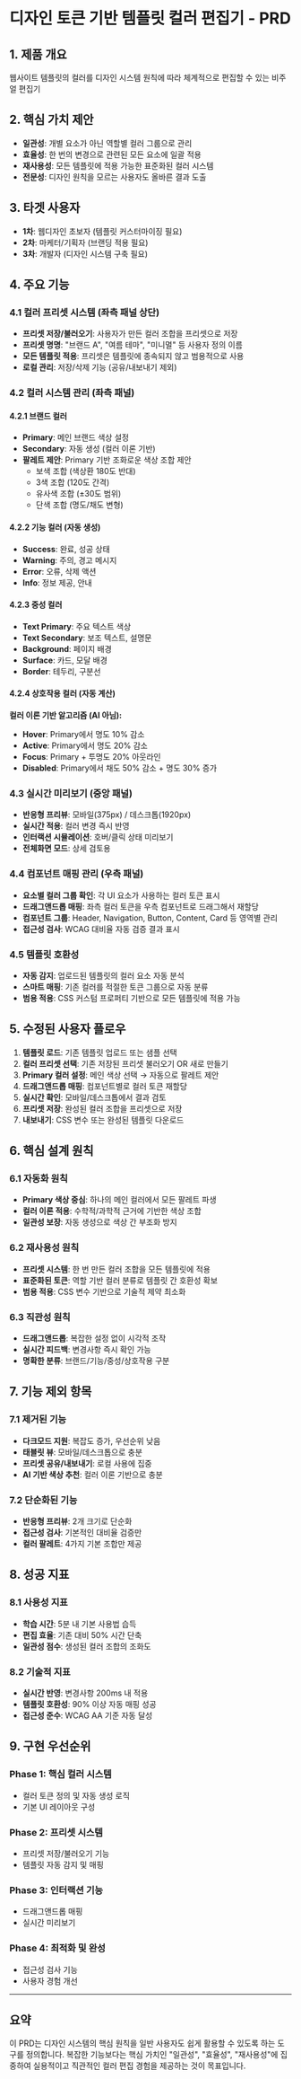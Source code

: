 # 디자인 토큰 기반 템플릿 컬러 편집기 - PRD

## 1. 제품 개요
웹사이트 템플릿의 컬러를 디자인 시스템 원칙에 따라 체계적으로 편집할 수 있는 비주얼 편집기

## 2. 핵심 가치 제안
- **일관성**: 개별 요소가 아닌 역할별 컬러 그룹으로 관리
- **효율성**: 한 번의 변경으로 관련된 모든 요소에 일괄 적용
- **재사용성**: 모든 템플릿에 적용 가능한 표준화된 컬러 시스템
- **전문성**: 디자인 원칙을 모르는 사용자도 올바른 결과 도출

## 3. 타겟 사용자
- **1차**: 웹디자인 초보자 (템플릿 커스터마이징 필요)
- **2차**: 마케터/기획자 (브랜딩 적용 필요)
- **3차**: 개발자 (디자인 시스템 구축 필요)

## 4. 주요 기능

### 4.1 컬러 프리셋 시스템 (좌측 패널 상단)
- **프리셋 저장/불러오기**: 사용자가 만든 컬러 조합을 프리셋으로 저장
- **프리셋 명명**: "브랜드 A", "여름 테마", "미니멀" 등 사용자 정의 이름
- **모든 템플릿 적용**: 프리셋은 템플릿에 종속되지 않고 범용적으로 사용
- **로컬 관리**: 저장/삭제 기능 (공유/내보내기 제외)

### 4.2 컬러 시스템 관리 (좌측 패널)

#### 4.2.1 브랜드 컬러
- **Primary**: 메인 브랜드 색상 설정
- **Secondary**: 자동 생성 (컬러 이론 기반)
- **팔레트 제안**: Primary 기반 조화로운 색상 조합 제안
  - 보색 조합 (색상환 180도 반대)
  - 3색 조합 (120도 간격)
  - 유사색 조합 (±30도 범위)
  - 단색 조합 (명도/채도 변형)

#### 4.2.2 기능 컬러 (자동 생성)
- **Success**: 완료, 성공 상태
- **Warning**: 주의, 경고 메시지
- **Error**: 오류, 삭제 액션
- **Info**: 정보 제공, 안내

#### 4.2.3 중성 컬러
- **Text Primary**: 주요 텍스트 색상
- **Text Secondary**: 보조 텍스트, 설명문
- **Background**: 페이지 배경
- **Surface**: 카드, 모달 배경
- **Border**: 테두리, 구분선

#### 4.2.4 상호작용 컬러 (자동 계산)
**컬러 이론 기반 알고리즘 (AI 아님):**
- **Hover**: Primary에서 명도 10% 감소
- **Active**: Primary에서 명도 20% 감소  
- **Focus**: Primary + 투명도 20% 아웃라인
- **Disabled**: Primary에서 채도 50% 감소 + 명도 30% 증가

### 4.3 실시간 미리보기 (중앙 패널)
- **반응형 프리뷰**: 모바일(375px) / 데스크톱(1920px)
- **실시간 적용**: 컬러 변경 즉시 반영
- **인터랙션 시뮬레이션**: 호버/클릭 상태 미리보기
- **전체화면 모드**: 상세 검토용

### 4.4 컴포넌트 매핑 관리 (우측 패널)
- **요소별 컬러 그룹 확인**: 각 UI 요소가 사용하는 컬러 토큰 표시
- **드래그앤드롭 매핑**: 좌측 컬러 토큰을 우측 컴포넌트로 드래그해서 재할당
- **컴포넌트 그룹**: Header, Navigation, Button, Content, Card 등 영역별 관리
- **접근성 검사**: WCAG 대비율 자동 검증 결과 표시

### 4.5 템플릿 호환성
- **자동 감지**: 업로드된 템플릿의 컬러 요소 자동 분석
- **스마트 매핑**: 기존 컬러를 적절한 토큰 그룹으로 자동 분류
- **범용 적용**: CSS 커스텀 프로퍼티 기반으로 모든 템플릿에 적용 가능

## 5. 수정된 사용자 플로우

1. **템플릿 로드**: 기존 템플릿 업로드 또는 샘플 선택
2. **컬러 프리셋 선택**: 기존 저장된 프리셋 불러오기 OR 새로 만들기
3. **Primary 컬러 설정**: 메인 색상 선택 → 자동으로 팔레트 제안
4. **드래그앤드롭 매핑**: 컴포넌트별로 컬러 토큰 재할당
5. **실시간 확인**: 모바일/데스크톱에서 결과 검토
6. **프리셋 저장**: 완성된 컬러 조합을 프리셋으로 저장
7. **내보내기**: CSS 변수 또는 완성된 템플릿 다운로드

## 6. 핵심 설계 원칙

### 6.1 자동화 원칙
- **Primary 색상 중심**: 하나의 메인 컬러에서 모든 팔레트 파생
- **컬러 이론 적용**: 수학적/과학적 근거에 기반한 색상 조합
- **일관성 보장**: 자동 생성으로 색상 간 부조화 방지

### 6.2 재사용성 원칙
- **프리셋 시스템**: 한 번 만든 컬러 조합을 모든 템플릿에 적용
- **표준화된 토큰**: 역할 기반 컬러 분류로 템플릿 간 호환성 확보
- **범용 적용**: CSS 변수 기반으로 기술적 제약 최소화

### 6.3 직관성 원칙
- **드래그앤드롭**: 복잡한 설정 없이 시각적 조작
- **실시간 피드백**: 변경사항 즉시 확인 가능
- **명확한 분류**: 브랜드/기능/중성/상호작용 구분

## 7. 기능 제외 항목

### 7.1 제거된 기능
- **다크모드 지원**: 복잡도 증가, 우선순위 낮음
- **태블릿 뷰**: 모바일/데스크톱으로 충분
- **프리셋 공유/내보내기**: 로컬 사용에 집중
- **AI 기반 색상 추천**: 컬러 이론 기반으로 충분

### 7.2 단순화된 기능
- **반응형 프리뷰**: 2개 크기로 단순화
- **접근성 검사**: 기본적인 대비율 검증만
- **컬러 팔레트**: 4가지 기본 조합만 제공

## 8. 성공 지표

### 8.1 사용성 지표
- **학습 시간**: 5분 내 기본 사용법 습득
- **편집 효율**: 기존 대비 50% 시간 단축
- **일관성 점수**: 생성된 컬러 조합의 조화도

### 8.2 기술적 지표
- **실시간 반영**: 변경사항 200ms 내 적용
- **템플릿 호환성**: 90% 이상 자동 매핑 성공
- **접근성 준수**: WCAG AA 기준 자동 달성

## 9. 구현 우선순위

### Phase 1: 핵심 컬러 시스템
- 컬러 토큰 정의 및 자동 생성 로직
- 기본 UI 레이아웃 구성

### Phase 2: 프리셋 시스템
- 프리셋 저장/불러오기 기능
- 템플릿 자동 감지 및 매핑

### Phase 3: 인터랙션 기능
- 드래그앤드롭 매핑
- 실시간 미리보기

### Phase 4: 최적화 및 완성
- 접근성 검사 기능
- 사용자 경험 개선

---

## 요약

이 PRD는 디자인 시스템의 핵심 원칙을 일반 사용자도 쉽게 활용할 수 있도록 하는 도구를 정의합니다. 복잡한 기능보다는 핵심 가치인 "일관성", "효율성", "재사용성"에 집중하여 실용적이고 직관적인 컬러 편집 경험을 제공하는 것이 목표입니다.